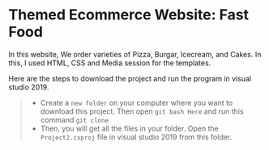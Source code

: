 # Themed Ecommerce Website: Fast Food
In this website, We order varieties of Pizza, Burgar, Icecream, and Cakes. In this, I used HTML, CSS and Media session for the templates.

Here are the steps to download the project and run the program in visual studio 2019.
>- Create a `new folder` on your computer where you want to download this project. Then open `git bash Here` and run this command 
  `git clone `
>- Then, you will get all the files in your folder. Open the `Project2.csproj` file in visual studio 2019 from this folder.

